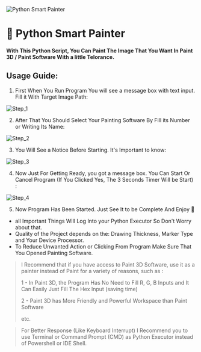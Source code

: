 ![Python Smart Painter](https://user-images.githubusercontent.com/57534247/104933149-c98bb780-59bd-11eb-98a2-537792e4509d.png)
# :art: Python Smart Painter
#### With This Python Script, You Can Paint The Image That You Want In Paint 3D / Paint Software With a little Telorance.


## Usage Guide:

 1. First When You Run Program You will see a message box with text input.  Fill it With Target Image Path:
 
![Step_1](https://user-images.githubusercontent.com/57534247/104936215-73b90e80-59c1-11eb-8e00-3db86bfaa4ff.png)
 
 2. After That You Should Select Your Painting Software By Fill its Number or Writing Its Name:
 
![Step_2](https://user-images.githubusercontent.com/57534247/104937596-3190cc80-59c3-11eb-8134-0af8b9ada51b.png)
 
 3. You Will See a Notice Before Starting. It's Important to know:
 
 ![Step_3](https://user-images.githubusercontent.com/57534247/104938072-cf849700-59c3-11eb-8592-75ff94f7f9b2.png)
 
 4. Now Just For Getting Ready, you got a message box. You Can Start Or Cancel Program (If You Clicked Yes, The 3 Seconds Timer Will be Start) :
 
![Step_4](https://user-images.githubusercontent.com/57534247/104938622-93056b00-59c4-11eb-83ec-73ef926e1674.png)
 
 5. Now Program Has Been Started. Just See It to be Complete And Enjoy :gem:

 - all Important Things Will Log Into your Python Executor So Don't Worry about that.
 - Quality of the Project depends on the: Drawing Thickness, Marker Type and Your Device Processor. 
 - To Reduce Unwanted Action or Clicking From Program Make Sure That You Opened Painting Software.

> I Recommend that if you have access to Paint 3D Software, use it as a painter instead of Paint for a variety of reasons, such as : 
>
> 1 - In Paint 3D, the Program Has No Need to Fill R, G, B Inputs and It Can Easily Just Fill The Hex Input (saving time)
>
> 2 -  Paint 3D has More Friendly and Powerful Workspace than Paint Software
>
> etc.

 
> For Better Response (Like Keyboard Interrupt) I Recommend you to use Terminal or Command Prompt (CMD) as Python Executor instead of Powershell or IDE Shell.
